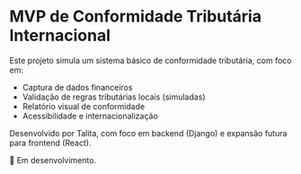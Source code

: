 # MVP de Conformidade Tributária Internacional

Este projeto simula um sistema básico de conformidade tributária, com foco em:

- Captura de dados financeiros
- Validação de regras tributárias locais (simuladas)
- Relatório visual de conformidade
- Acessibilidade e internacionalização

Desenvolvido por Talita, com foco em backend (Django) e expansão futura para frontend (React).

🚧 Em desenvolvimento.
